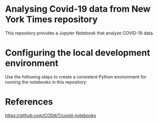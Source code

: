 # Analysing Covid-19 data from  New York Times repository
This repository provides a Jupyter Notebook that analyze COVID-19 data.

# Configuring the local development environment
Use the following steps to create a consistent Python environment for running the notebooks in this repository:


# References
https://github.com/CODAIT/covid-notebooks
